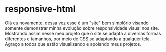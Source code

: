 # responsive-html
Olá eu novamente, dessa vez esse é um "site" bem simplório visando somente demonstrar minha evolução sobre responsividade visual nos site.
Mostrando assim nesse meu projeto que o site se adapta a diversas formas diferentes e tamanhos, por meio de CSS se adaptando a qualquer tela.
Agraço a todos que estão visualizando e apoiando meus projetos.
